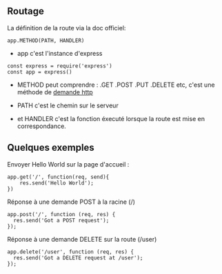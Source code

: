 ## Routage

La définition de la route via la doc officiel: 
```
app.METHOD(PATH, HANDLER)
```

*   app c'est l'instance d'express 
```
const express = require('express')
const app = express()
```

*   METHOD peut comprendre : .GET .POST .PUT .DELETE etc, c'est une méthode de [demande http](https://en.wikipedia.org/wiki/Hypertext_Transfer_Protocol)

*   PATH c'est le chemin sur le serveur

*   et HANDLER c'est la fonction éxecuté lorsque la route est mise en correspondance.

## Quelques exemples 

Envoyer Hello World sur la page d'accueil :
```
app.get('/', function(req, send){
    res.send('Hello World');
})
```

Réponse à une demande POST à la racine (/)
```
app.post('/', function (req, res) {
  res.send('Got a POST request');
});
```

Réponse à une demande DELETE sur la route (/user)
```
app.delete('/user', function (req, res) {
  res.send('Got a DELETE request at /user');
});
```